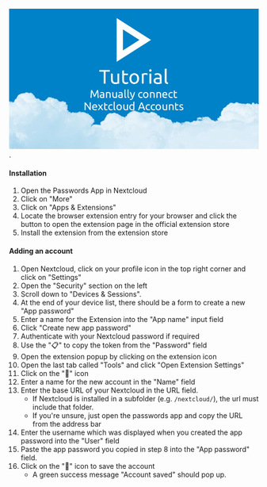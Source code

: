 [![How To: Manual Account Setup](../../_files/_previews/extension-setup-manually.jpg)](../../_files/videos/extension-setup-manual.mp4).

#### Installation
1. Open the Passwords App in Nextcloud
2. Click on "More"
3. Click on "Apps & Extensions"
4. Locate the browser extension entry for your browser and click the button to open the extension page in the official extension store
5. Install the extension from the extension store

#### Adding an account
1. Open Nextcloud, click on your profile icon in the top right corner and click on "Settings"
2. Open the "Security" section on the left
3. Scroll down to "Devices & Sessions".
4. At the end of your device list, there should be a form to create a new "App password"
5. Enter a name for the Extension into the "App name" input field
6. Click "Create new app password"
7. Authenticate with your Nextcloud password if required
8. Use the "📋" to copy the token from the "Password" field
9. Open the extension popup by clicking on the extension icon
10. Open the last tab called "Tools" and click "Open Extension Settings"
11. Click on the "👤" icon
12. Enter a name for the new account in the "Name" field
13. Enter the base URL of your Nextcloud in the URL field.
    - If Nextcloud is installed in a subfolder (e.g. `/nextcloud/`), the url must include that folder.
    - If you're unsure, just open the passwords app and copy the URL from the address bar
14. Enter the username which was displayed when you created the app password into the "User" field
15. Paste the app password you copied in step 8 into the "App password" field.
16. Click on the "💾" icon to save the account
    - A green success message "Account saved" should pop up.

